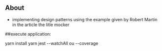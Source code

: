 ## About
- implementing design patterns using the example given by Robert Martin in the article the litle mocker

##execute application:

yarn install
yarn jest --watchAll ou --coverage
